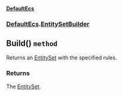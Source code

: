 #### [DefaultEcs](./DefaultEcs.md 'DefaultEcs')
### [DefaultEcs](./DefaultEcs.md#DefaultEcs 'DefaultEcs').[EntitySetBuilder](./DefaultEcs-EntitySetBuilder.md 'DefaultEcs.EntitySetBuilder')
## Build() `method`
Returns an [EntitySet](./DefaultEcs-EntitySet.md 'DefaultEcs.EntitySet') with the specified rules.
### Returns
The [EntitySet](./DefaultEcs-EntitySet.md 'DefaultEcs.EntitySet').
